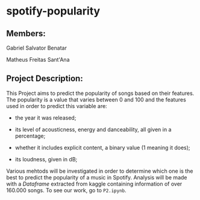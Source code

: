 # spotify-popularity

## Members:

Gabriel Salvator Benatar

Matheus Freitas Sant'Ana

## Project Description:


This Project aims to predict the popularity of songs based on their features. The popularity is a value that varies between 0 and 100 and the features used in order to predict this variable are:


* the year it was released;


* its level of acousticness, energy and danceability, all given in a percentage;


* whether it includes explicit content, a binary value (1 meaning it does);


* its loudness, given in dB;

Various mehtods will be investigated in order to determine which one is the best to predict the popularity of a music in Spotify. Analysis will be made with a _Dataframe_ extracted from kaggle containing information of over 160.000 songs. To see our work, go to `P2.ipynb`.
